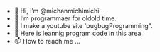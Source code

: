 - 👋 Hi, I’m @michanmichimichi
- 👀 I’m programmaer for oldold time.
- 🌱 I make a youtube site 'bugbugProgramming".
- 💞️ Here is leannig program code in this area.
- 📫 How to reach me ...

<!---
michanmichimichi/michanmichimichi is a ✨ special ✨ repository because its `README.md` (this file) appears on your GitHub profile.
You can click the Preview link to take a look at your changes.
--->
